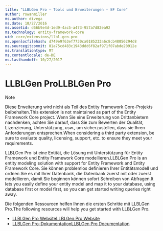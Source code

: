 ```yaml
---
title: "LLBLGen Pro – Tools und Erweiterungen – EF Core"
author: rowanmiller
ms.author: divega
ms.date: 10/27/2016
ms.assetid: d66b9e4d-1ed9-4ac5-a473-957a7d82ea92
ms.technology: entity-framework-core
uid: core/extensions/llbl-gen-pro
ms.openlocfilehash: d749e9f63ef7730ca0185233a6c8cb48056294d8
ms.sourcegitcommit: 01a75cd483c1943ddd6f82af971f07abde20912e
ms.translationtype: MT
ms.contentlocale: de-DE
ms.lasthandoff: 10/27/2017
---
```

# <a name="llblgen-pro"></a><span data-ttu-id="606cf-102">LLBLGen Pro</span><span class="sxs-lookup"><span data-stu-id="606cf-102">LLBLGen Pro</span></span>

> [!NOTE]  
> <span data-ttu-id="606cf-103">Diese Erweiterung wird nicht als Teil des Entity Framework Core-Projekts beibehalten.</span><span class="sxs-lookup"><span data-stu-id="606cf-103">This extension is not maintained as part of the Entity Framework Core project.</span></span> <span data-ttu-id="606cf-104">Wenn Sie eine Erweiterung von Drittanbietern nachdenken, achten Sie darauf, dass Sie zum Bewerten der Qualität, Lizenzierung, Unterstützung, usw., um sicherzustellen, dass sie Ihren Anforderungen entsprechen.</span><span class="sxs-lookup"><span data-stu-id="606cf-104">When considering a third party extension, be sure to evaluate quality, licensing, support, etc. to ensure they meet your requirements.</span></span>

<span data-ttu-id="606cf-105">LLBLGen Pro ist eine Entität, die Lösung mit Unterstützung für Entity Framework und Entity Framework Core modellieren.</span><span class="sxs-lookup"><span data-stu-id="606cf-105">LLBLGen Pro is an entity modeling solution with support for Entity Framework and Entity Framework Core.</span></span> <span data-ttu-id="606cf-106">Sie können problemlos definieren Ihrer Entitätsmodell und ordnen Sie es mit Ihrer Datenbank, die Datenbank zuerst mit oder zuerst modellieren, damit Sie beginnen können sofort Schreiben von Abfragen.</span><span class="sxs-lookup"><span data-stu-id="606cf-106">It lets you easily define your entity model and map it to your database, using database first or model first, so you can get started writing queries right away.</span></span>

<span data-ttu-id="606cf-107">Die folgenden Ressourcen helfen Ihnen die ersten Schritte mit LLBLGen Pro.</span><span class="sxs-lookup"><span data-stu-id="606cf-107">The following resources will help you get started with LLBLGen Pro.</span></span>
* [<span data-ttu-id="606cf-108">LLBLGen Pro Website</span><span class="sxs-lookup"><span data-stu-id="606cf-108">LLBLGen Pro Website</span></span>](https://www.llblgen.com/)
* [<span data-ttu-id="606cf-109">LLBLGen Pro-Dokumentation</span><span class="sxs-lookup"><span data-stu-id="606cf-109">LLBLGen Pro Documentation</span></span>](http://www.llblgen.com/Pages/documentation.aspx)
